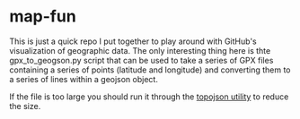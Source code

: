 # map-fun

This is just a quick repo I put together to play around with GitHub's visualization of geographic data. The only interesting thing here is thte gpx_to_geogson.py script that can be used to take a series of GPX files containing a series of points (latitude and longitude) and converting them to a series of lines within a geojson object.

If the file is too large you should run it through the [topojson utility](https://github.com/mbostock/topojson) to reduce the size.